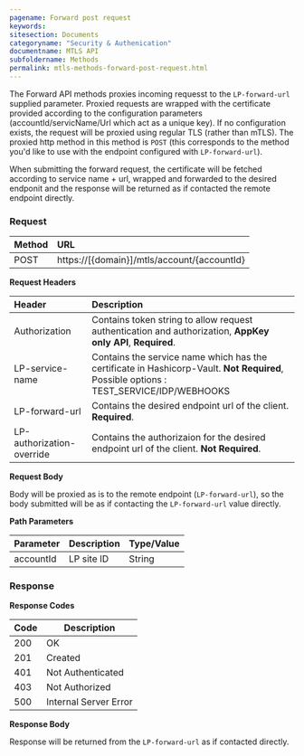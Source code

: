 ```yaml
---
pagename: Forward post request
keywords:
sitesection: Documents
categoryname: "Security & Authenication"
documentname: MTLS API
subfoldername: Methods
permalink: mtls-methods-forward-post-request.html
---
```


The Forward API methods proxies incoming requesst to the `LP-forward-url` supplied parameter. Proxied requests are wrapped with the certificate provided according to the configuration parameters (accountId/servicName/Url which act as a unique key). If no configuration exists, the request will be proxied using regular TLS (rather than mTLS). The proxied http method in this method is `POST` (this corresponds to the method you'd like to use with the endpoint configured with `LP-forward-url`). 


When submitting the forward request, the certificate will be fetched according to service name + url, wrapped and forwarded to the desired endponit and the response will be returned as if contacted the remote endpoint directly.

### Request

 |Method|      URL|  
 |:--------  |:---  |
 |POST|  https://[{domain}]/mtls/account/{accountId} |


**Request Headers**

 |Header         |Description  |
 |:------|        :--------  |
 |Authorization|    Contains token string to allow request authentication and authorization, **AppKey only API**, **Required**. |
 |LP-service-name|    Contains the service name which has the certificate in Hashicorp-Vault. **Not Required**, Possible options : TEST_SERVICE/IDP/WEBHOOKS |
 |LP-forward-url|    Contains the desired endpoint url of the client.  **Required**. |
 |LP-authorization-override|    Contains the authorizaion for the desired endpoint url of the client. **Not Required**. |

**Request Body**

Body will be proxied as is to the remote  endpoint (`LP-forward-url`), so the body submitted will be as if contacting the `LP-forward-url` value directly.

**Path Parameters**

 |Parameter|  Description|  Type/Value |
 |:------    |:--------    |:--------|
 |accountId|  LP site ID |   String |

### Response

**Response Codes**

| Code | Description           |
|------|-----------------------|
| 200  | OK                    |
| 201  | Created               |
| 401  | Not Authenticated     |
| 403  | Not Authorized        |
| 500  | Internal Server Error |



**Response Body**

Response will be returned from the `LP-forward-url` as if contacted directly.

